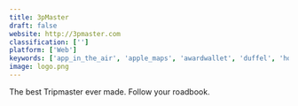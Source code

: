 ```yaml
---
title: 3pMaster
draft: false 
website: http://3pmaster.com
classification: ['']
platform: ['Web']
keywords: ['app_in_the_air', 'apple_maps', 'awardwallet', 'duffel', 'hopbucket', 'roadtrippers', 'tour', 'travelibro', 'travelshelf', 'traveler_buddy', 'traxo', 'triphobo', 'tripadvisor', 'tripblan', 'tripify', 'tripomatic', 'vivere.travel', 'metro']
image: logo.png
---
```

The best Tripmaster ever made.
Follow your roadbook.